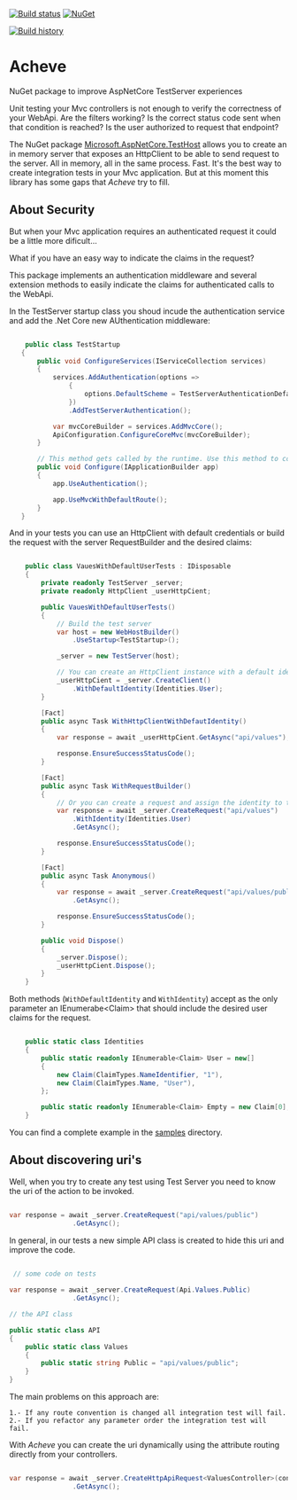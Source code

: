 [![Build status](https://ci.appveyor.com/api/projects/status/n6mfcq24ud5lecvb?svg=true)](https://ci.appveyor.com/project/Xabaril/acheve-testhost) [![NuGet](https://img.shields.io/nuget/v/acheve.testhost.svg)](https://www.nuget.org/packages/acheve.testhost/)

[![Build history](https://buildstats.info/appveyor/chart/xabaril/Acheve-TestHost)](https://ci.appveyor.com/project/xabaril/Acheve-TestHost/history)

# Acheve

NuGet package to improve  AspNetCore TestServer experiences

Unit testing your Mvc controllers is not enough to verify the correctness of your WebApi. Are the filters working? Is the correct status code sent when that condition is reached? Is the user authorized to request that endpoint? 


The NuGet package [Microsoft.AspNetCore.TestHost](https://www.nuget.org/packages/Microsoft.AspNetCore.TestHost/) allows you to create an in memory server that exposes an HttpClient to be able to send request to the server. All in memory, all in the same process. Fast. It's the best way to create integration tests in your Mvc application. But at this moment this library has some gaps that *Acheve* try to fill.

## About Security

But when your Mvc application requires an authenticated request it could be a little more dificult...

What if you have an easy way to indicate the claims in the request? 

This package implements an authentication middleware and several extension methods to easily indicate
the claims for authenticated calls to the WebApi.

In the TestServer startup class you shoud incude the authentication service and add the .Net Core new AUthentication middleware:

 ```csharp

     public class TestStartup
    {
        public void ConfigureServices(IServiceCollection services)
        {
            services.AddAuthentication(options =>
                {
                    options.DefaultScheme = TestServerAuthenticationDefaults.AuthenticationScheme;
                })
                .AddTestServerAuthentication();

            var mvcCoreBuilder = services.AddMvcCore();
            ApiConfiguration.ConfigureCoreMvc(mvcCoreBuilder);
        }

        // This method gets called by the runtime. Use this method to configure the HTTP request pipeline.
        public void Configure(IApplicationBuilder app)
        {
            app.UseAuthentication();

            app.UseMvcWithDefaultRoute();
        }
    }
```

And in your tests you can use an HttpClient with default credentials or build 
the request with the server RequestBuilder and the desired claims:

```csharp

    public class VauesWithDefaultUserTests : IDisposable
    {
        private readonly TestServer _server;
        private readonly HttpClient _userHttpCient;

        public VauesWithDefaultUserTests()
        {
            // Build the test server
            var host = new WebHostBuilder()
                .UseStartup<TestStartup>();

            _server = new TestServer(host);

            // You can create an HttpClient instance with a default identity
            _userHttpCient = _server.CreateClient()
                .WithDefaultIdentity(Identities.User);
        }

        [Fact]
        public async Task WithHttpClientWithDefautIdentity()
        {
            var response = await _userHttpCient.GetAsync("api/values");

            response.EnsureSuccessStatusCode();
        }

        [Fact]
        public async Task WithRequestBuilder()
        {
            // Or you can create a request and assign the identity to the RequestBuilder
            var response = await _server.CreateRequest("api/values")
                .WithIdentity(Identities.User)
                .GetAsync();

            response.EnsureSuccessStatusCode();
        }

        [Fact]
        public async Task Anonymous()
        {
            var response = await _server.CreateRequest("api/values/public")
                .GetAsync();

            response.EnsureSuccessStatusCode();
        }

        public void Dispose()
        {
            _server.Dispose();
            _userHttpCient.Dispose();
        }
    }
```

Both methods (`WithDefaultIdentity` and `WithIdentity`) accept as the only parameter an IEnumerabe&lt;Claim&gt; that should include the desired user claims for the request.

```csharp

    public static class Identities
    {
        public static readonly IEnumerable<Claim> User = new[]
        {
            new Claim(ClaimTypes.NameIdentifier, "1"),
            new Claim(ClaimTypes.Name, "User"),
        };

        public static readonly IEnumerable<Claim> Empty = new Claim[0];
    }

```

You can find a complete example in the [samples](https://github.com/hbiarge/Acheve.AspNetCore.TestHost.Security/tree/master/Acheve.AspNet.TestHost.Security/samples) directory.


## About discovering uri's

Well, when you try to create any test using Test Server you need to know the uri of the action to be invoked.

```csharp

var response = await _server.CreateRequest("api/values/public")
                .GetAsync();

```

In general, in our tests a new simple API class is created to hide this uri and improve the code.

```csharp
 
 // some code on tests 

var response = await _server.CreateRequest(Api.Values.Public)
                .GetAsync();

// the API class

public static class API
{
    public static class Values
    {
        public static string Public = "api/values/public";
    }
}

```

The main problems on this approach are:

    1.- If any route convention is changed all integration test will fail.
    2.- If you refactor any parameter order the integration test will fail.

With *Acheve* you can create the uri dynamically using the attribute routing directly from your controllers.

```csharp

var response = await _server.CreateHttpApiRequest<ValuesController>(controller=>controller.PublicValues())
                .GetAsync();

```
